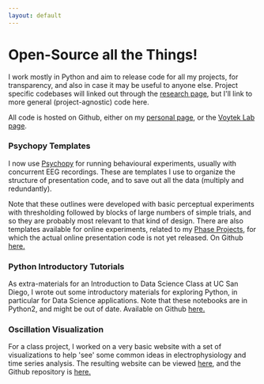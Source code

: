 ```yaml
---
layout: default
---
```


# Open-Source all the Things!

I work mostly in Python and aim to release code for all my projects, for transparency, and also in case it may be useful to anyone else. Project specific codebases will linked out through the [research page](research.html), but I'll link to more general (project-agnostic) code here.

All code is hosted on Github, either on my [personal page](https://github.com/TomDonoghue), or the [Voytek Lab page](https://github.com/voytekresearch).

### Psychopy Templates

I now use [Psychopy](http://www.psychopy.org) for running behavioural experiments, usually with concurrent EEG recordings. These are templates I use to organize the structure of presentation code, and to save out all the data (multiply and redundantly).

Note that these outlines were developed with basic perceptual experiments with thresholding followed by blocks of large numbers of simple trials, and so they are probably most relevant to that kind of design. There are also templates available for online experiments, related to my [Phase Projects](research.html), for which the actual online presentation code is not yet released. On Github [here.](https://github.com/TomDonoghue/psychopy_templates)

### Python Introductory Tutorials

As extra-materials for an Introduction to Data Science Class at UC San Diego, I wrote out some introductory materials for exploring Python, in particular for Data Science applications. Note that these notebooks are in Python2, and might be out of date. Available on Github [here.](https://github.com/TomDonoghue/python2_tutorials)

### Oscillation Visualization

For a class project, I worked on a very basic website with a set of visualizations to help 'see' some common ideas in electrophysiology and time series analysis. The resulting website can be viewed [here](http://icogsci1.ucsd.edu/~tdonoghu/), and the Github repository is [here.](https://github.com/TomDonoghue/osc_viz)